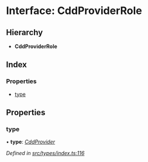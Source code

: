 # Interface: CddProviderRole

## Hierarchy

* **CddProviderRole**

## Index

### Properties

* [type](cddproviderrole.md#type)

## Properties

###  type

• **type**: *[CddProvider](../enums/roletype.md#cddprovider)*

*Defined in [src/types/index.ts:116](https://github.com/PolymathNetwork/polymesh-sdk/blob/bf2b7a12/src/types/index.ts#L116)*

